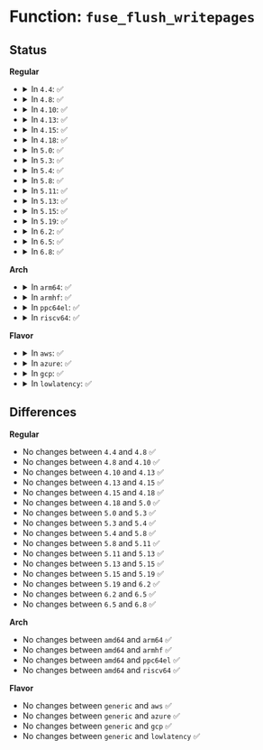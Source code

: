 # Function: <code>fuse_flush_writepages</code>

## Status
<b>Regular</b>
<ul>
<li>
<details>
<summary>In <code>4.4</code>: ✅</summary>

```c
void fuse_flush_writepages(struct inode *inode);
```

**Collision:** Unique Global

**Inline:** No

**Transformation:** False

**Instances:**

```
In fs/fuse/file.c (ffffffff813199b0)
Location: fs/fuse/file.c:1503
Inline: False
Direct callers:
  - fs/fuse/dir.c:fuse_release_nowrite
  - fs/fuse/dir.c:fuse_do_setattr
  - fs/fuse/file.c:fuse_writepage_locked
  - fs/fuse/file.c:fuse_writepages_send
```
**Symbols:**

```
ffffffff813199b0-ffffffff81319a31: fuse_flush_writepages (STB_GLOBAL)
```
</details>
</li>
<li>
<details>
<summary>In <code>4.8</code>: ✅</summary>

```c
void fuse_flush_writepages(struct inode *inode);
```

**Collision:** Unique Global

**Inline:** No

**Transformation:** False

**Instances:**

```
In fs/fuse/file.c (ffffffff8134e4b0)
Location: fs/fuse/file.c:1516
Inline: False
Direct callers:
  - fs/fuse/dir.c:fuse_do_setattr
  - fs/fuse/dir.c:fuse_release_nowrite
  - fs/fuse/file.c:fuse_writepages_send
  - fs/fuse/file.c:fuse_writepage_locked
```
**Symbols:**

```
ffffffff8134e4b0-ffffffff8134e52b: fuse_flush_writepages (STB_GLOBAL)
```
</details>
</li>
<li>
<details>
<summary>In <code>4.10</code>: ✅</summary>

```c
void fuse_flush_writepages(struct inode *inode);
```

**Collision:** Unique Global

**Inline:** No

**Transformation:** False

**Instances:**

```
In fs/fuse/file.c (ffffffff81363db0)
Location: fs/fuse/file.c:1517
Inline: False
Direct callers:
  - fs/fuse/dir.c:fuse_do_setattr
  - fs/fuse/dir.c:fuse_release_nowrite
  - fs/fuse/file.c:fuse_writepages_send
  - fs/fuse/file.c:fuse_writepage_locked
```
**Symbols:**

```
ffffffff81363db0-ffffffff81363e2b: fuse_flush_writepages (STB_GLOBAL)
```
</details>
</li>
<li>
<details>
<summary>In <code>4.13</code>: ✅</summary>

```c
void fuse_flush_writepages(struct inode *inode);
```

**Collision:** Unique Global

**Inline:** No

**Transformation:** False

**Instances:**

```
In fs/fuse/file.c (ffffffff81378630)
Location: fs/fuse/file.c:1512
Inline: False
Direct callers:
  - fs/fuse/dir.c:fuse_do_setattr
  - fs/fuse/dir.c:fuse_release_nowrite
  - fs/fuse/file.c:fuse_writepages_send
  - fs/fuse/file.c:fuse_writepage_locked
```
**Symbols:**

```
ffffffff81378630-ffffffff813786ab: fuse_flush_writepages (STB_GLOBAL)
```
</details>
</li>
<li>
<details>
<summary>In <code>4.15</code>: ✅</summary>

```c
void fuse_flush_writepages(struct inode *inode);
```

**Collision:** Unique Global

**Inline:** No

**Transformation:** False

**Instances:**

```
In fs/fuse/file.c (ffffffff8139d4d0)
Location: fs/fuse/file.c:1520
Inline: False
Direct callers:
  - fs/fuse/dir.c:fuse_do_setattr
  - fs/fuse/dir.c:fuse_release_nowrite
  - fs/fuse/file.c:fuse_writepages_send
  - fs/fuse/file.c:fuse_writepage_locked
```
**Symbols:**

```
ffffffff8139d4d0-ffffffff8139d54b: fuse_flush_writepages (STB_GLOBAL)
```
</details>
</li>
<li>
<details>
<summary>In <code>4.18</code>: ✅</summary>

```c
void fuse_flush_writepages(struct inode *inode);
```

**Collision:** Unique Global

**Inline:** No

**Transformation:** False

**Instances:**

```
In fs/fuse/file.c (ffffffff813cc8b0)
Location: fs/fuse/file.c:1521
Inline: False
Direct callers:
  - fs/fuse/dir.c:fuse_do_setattr
  - fs/fuse/dir.c:fuse_release_nowrite
  - fs/fuse/file.c:fuse_writepages_send
  - fs/fuse/file.c:fuse_writepage_locked
```
**Symbols:**

```
ffffffff813cc8b0-ffffffff813cc92b: fuse_flush_writepages (STB_GLOBAL)
```
</details>
</li>
<li>
<details>
<summary>In <code>5.0</code>: ✅</summary>

```c
void fuse_flush_writepages(struct inode *inode);
```

**Collision:** Unique Global

**Inline:** No

**Transformation:** False

**Instances:**

```
In fs/fuse/file.c (ffffffff813e5be0)
Location: fs/fuse/file.c:1527
Inline: False
Direct callers:
  - fs/fuse/dir.c:fuse_do_setattr
  - fs/fuse/dir.c:fuse_release_nowrite
  - fs/fuse/file.c:fuse_writepages_send
  - fs/fuse/file.c:fuse_writepage_locked
```
**Symbols:**

```
ffffffff813e5be0-ffffffff813e5c5b: fuse_flush_writepages (STB_GLOBAL)
```
</details>
</li>
<li>
<details>
<summary>In <code>5.3</code>: ✅</summary>

```c
void fuse_flush_writepages(struct inode *inode);
```

**Collision:** Unique Global

**Inline:** No

**Transformation:** False

**Instances:**

```
In fs/fuse/file.c (ffffffff81411b50)
Location: fs/fuse/file.c:1592
Inline: False
Direct callers:
  - fs/fuse/dir.c:fuse_do_setattr
  - fs/fuse/dir.c:fuse_release_nowrite
  - fs/fuse/file.c:fuse_writepages_send
  - fs/fuse/file.c:fuse_writepage_locked
```
**Symbols:**

```
ffffffff81411b50-ffffffff81411bcb: fuse_flush_writepages (STB_GLOBAL)
```
</details>
</li>
<li>
<details>
<summary>In <code>5.4</code>: ✅</summary>

```c
void fuse_flush_writepages(struct inode *inode);
```

**Collision:** Unique Global

**Inline:** No

**Transformation:** False

**Instances:**

```
In fs/fuse/file.c (ffffffff8142b840)
Location: fs/fuse/file.c:1688
Inline: False
Direct callers:
  - fs/fuse/dir.c:fuse_do_setattr
  - fs/fuse/dir.c:fuse_release_nowrite
  - fs/fuse/file.c:fuse_writepages_send
  - fs/fuse/file.c:fuse_writepage_locked
```
**Symbols:**

```
ffffffff8142b840-ffffffff8142b8c2: fuse_flush_writepages (STB_GLOBAL)
```
</details>
</li>
<li>
<details>
<summary>In <code>5.8</code>: ✅</summary>

```c
void fuse_flush_writepages(struct inode *inode);
```

**Collision:** Unique Global

**Inline:** No

**Transformation:** False

**Instances:**

```
In fs/fuse/file.c (ffffffff8147b5f0)
Location: fs/fuse/file.c:1661
Inline: False
Direct callers:
  - fs/fuse/dir.c:fuse_do_setattr
  - fs/fuse/dir.c:fuse_release_nowrite
  - fs/fuse/file.c:fuse_writepages_send
  - fs/fuse/file.c:fuse_writepage_locked
```
**Symbols:**

```
ffffffff8147b5f0-ffffffff8147b672: fuse_flush_writepages (STB_GLOBAL)
```
</details>
</li>
<li>
<details>
<summary>In <code>5.11</code>: ✅</summary>

```c
void fuse_flush_writepages(struct inode *inode);
```

**Collision:** Unique Global

**Inline:** No

**Transformation:** False

**Instances:**

```
In fs/fuse/file.c (ffffffff81496370)
Location: fs/fuse/file.c:1701
Inline: False
Direct callers:
  - fs/fuse/dir.c:fuse_do_setattr
  - fs/fuse/dir.c:fuse_release_nowrite
  - fs/fuse/file.c:fuse_writepages_send
  - fs/fuse/file.c:fuse_writepage_locked
```
**Symbols:**

```
ffffffff81496370-ffffffff814963f2: fuse_flush_writepages (STB_GLOBAL)
```
</details>
</li>
<li>
<details>
<summary>In <code>5.13</code>: ✅</summary>

```c
void fuse_flush_writepages(struct inode *inode);
```

**Collision:** Unique Global

**Inline:** No

**Transformation:** False

**Instances:**

```
In fs/fuse/file.c (ffffffff8149b400)
Location: fs/fuse/file.c:1703
Inline: False
Direct callers:
  - fs/fuse/dir.c:fuse_do_setattr
  - fs/fuse/dir.c:fuse_release_nowrite
  - fs/fuse/file.c:fuse_writepages_send
  - fs/fuse/file.c:fuse_writepage_locked
```
**Symbols:**

```
ffffffff8149b400-ffffffff8149b482: fuse_flush_writepages (STB_GLOBAL)
```
</details>
</li>
<li>
<details>
<summary>In <code>5.15</code>: ✅</summary>

```c
void fuse_flush_writepages(struct inode *inode);
```

**Collision:** Unique Global

**Inline:** No

**Transformation:** False

**Instances:**

```
In fs/fuse/file.c (ffffffff814f2e50)
Location: fs/fuse/file.c:1709
Inline: False
Direct callers:
  - fs/fuse/dir.c:fuse_do_setattr
  - fs/fuse/dir.c:fuse_do_setattr
  - fs/fuse/file.c:fuse_writepages_send
  - fs/fuse/file.c:fuse_writepage_locked
```
**Symbols:**

```
ffffffff814f2e50-ffffffff814f2ed2: fuse_flush_writepages (STB_GLOBAL)
```
</details>
</li>
<li>
<details>
<summary>In <code>5.19</code>: ✅</summary>

```c
void fuse_flush_writepages(struct inode *inode);
```

**Collision:** Unique Global

**Inline:** No

**Transformation:** False

**Instances:**

```
In fs/fuse/file.c (ffffffff815828b0)
Location: fs/fuse/file.c:1724
Inline: False
Direct callers:
  - fs/fuse/dir.c:fuse_do_setattr
  - fs/fuse/dir.c:fuse_do_setattr
  - fs/fuse/dir.c:fuse_do_setattr
  - fs/fuse/file.c:fuse_writepages_send
  - fs/fuse/file.c:fuse_writepage_locked
```
**Symbols:**

```
ffffffff815828b0-ffffffff81582940: fuse_flush_writepages (STB_GLOBAL)
```
</details>
</li>
<li>
<details>
<summary>In <code>6.2</code>: ✅</summary>

```c
void fuse_flush_writepages(struct inode *inode);
```

**Collision:** Unique Global

**Inline:** No

**Transformation:** False

**Instances:**

```
In fs/fuse/file.c (ffffffff816287e0)
Location: fs/fuse/file.c:1759
Inline: False
Direct callers:
  - fs/fuse/dir.c:fuse_do_setattr
  - fs/fuse/dir.c:fuse_do_setattr
  - fs/fuse/dir.c:fuse_do_setattr
  - fs/fuse/file.c:fuse_writepages_send
  - fs/fuse/file.c:fuse_writepage_locked
```
**Symbols:**

```
ffffffff816287e0-ffffffff81628870: fuse_flush_writepages (STB_GLOBAL)
```
</details>
</li>
<li>
<details>
<summary>In <code>6.5</code>: ✅</summary>

```c
void fuse_flush_writepages(struct inode *inode);
```

**Collision:** Unique Global

**Inline:** No

**Transformation:** False

**Instances:**

```
In fs/fuse/file.c (ffffffff81660a10)
Location: fs/fuse/file.c:1736
Inline: False
Direct callers:
  - fs/fuse/dir.c:fuse_do_setattr
  - fs/fuse/dir.c:fuse_do_setattr
  - fs/fuse/dir.c:fuse_do_setattr
  - fs/fuse/file.c:fuse_writepages_send
  - fs/fuse/file.c:fuse_writepage_locked
```
**Symbols:**

```
ffffffff81660a10-ffffffff81660aa0: fuse_flush_writepages (STB_GLOBAL)
```
</details>
</li>
<li>
<details>
<summary>In <code>6.8</code>: ✅</summary>

```c
void fuse_flush_writepages(struct inode *inode);
```

**Collision:** Unique Global

**Inline:** No

**Transformation:** False

**Instances:**

```
In fs/fuse/file.c (ffffffff8169a8d0)
Location: fs/fuse/file.c:1756
Inline: False
Direct callers:
  - fs/fuse/dir.c:fuse_do_setattr
  - fs/fuse/dir.c:fuse_do_setattr
  - fs/fuse/dir.c:fuse_do_setattr
  - fs/fuse/file.c:fuse_writepages_send
  - fs/fuse/file.c:fuse_writepage_locked
```
**Symbols:**

```
ffffffff8169a8d0-ffffffff8169a960: fuse_flush_writepages (STB_GLOBAL)
```
</details>
</li>
</ul>
<b>Arch</b>
<ul>
<li>
<details>
<summary>In <code>arm64</code>: ✅</summary>

```c
void fuse_flush_writepages(struct inode *inode);
```

**Collision:** Unique Global

**Inline:** No

**Transformation:** False

**Instances:**

```
In fs/fuse/file.c (ffff80001050f6a8)
Location: fs/fuse/file.c:1688
Inline: False
Direct callers:
  - fs/fuse/dir.c:fuse_do_setattr
  - fs/fuse/dir.c:fuse_release_nowrite
  - fs/fuse/file.c:fuse_writepages_send
  - fs/fuse/file.c:fuse_writepage_locked
```
**Symbols:**

```
ffff80001050f6a8-ffff80001050f730: fuse_flush_writepages (STB_GLOBAL)
```
</details>
</li>
<li>
<details>
<summary>In <code>armhf</code>: ✅</summary>

```c
void fuse_flush_writepages(struct inode *inode);
```

**Collision:** Unique Global

**Inline:** No

**Transformation:** False

**Instances:**

```
In fs/fuse/file.c (c06caf24)
Location: fs/fuse/file.c:1688
Inline: False
Direct callers:
  - fs/fuse/dir.c:fuse_do_setattr
  - fs/fuse/dir.c:fuse_release_nowrite
  - fs/fuse/file.c:fuse_writepages_send
  - fs/fuse/file.c:fuse_writepage_locked
```
**Symbols:**

```
c06caf24-c06caff0: fuse_flush_writepages (STB_GLOBAL)
```
</details>
</li>
<li>
<details>
<summary>In <code>ppc64el</code>: ✅</summary>

```c
void fuse_flush_writepages(struct inode *inode);
```

**Collision:** Unique Global

**Inline:** No

**Transformation:** False

**Instances:**

```
In fs/fuse/file.c (c000000000656cb0)
Location: fs/fuse/file.c:1688
Inline: False
Direct callers:
  - fs/fuse/dir.c:__fuse_release_nowrite
  - fs/fuse/file.c:fuse_writepages_send
  - fs/fuse/file.c:fuse_writepage_locked
```
**Symbols:**

```
c000000000656cb0-c000000000656d64: fuse_flush_writepages (STB_GLOBAL)
```
</details>
</li>
<li>
<details>
<summary>In <code>riscv64</code>: ✅</summary>

```c
void fuse_flush_writepages(struct inode *inode);
```

**Collision:** Unique Global

**Inline:** No

**Transformation:** False

**Instances:**

```
In fs/fuse/file.c (ffffffe000379fb0)
Location: fs/fuse/file.c:1688
Inline: False
Direct callers:
  - fs/fuse/dir.c:fuse_do_setattr
  - fs/fuse/dir.c:fuse_release_nowrite
  - fs/fuse/file.c:fuse_writepages_send
  - fs/fuse/file.c:fuse_writepage_locked
```
**Symbols:**

```
ffffffe000379fb0-ffffffe00037a024: fuse_flush_writepages (STB_GLOBAL)
```
</details>
</li>
</ul>
<b>Flavor</b>
<ul>
<li>
<details>
<summary>In <code>aws</code>: ✅</summary>

```c
void fuse_flush_writepages(struct inode *inode);
```

**Collision:** Unique Global

**Inline:** No

**Transformation:** False

**Instances:**

```
In fs/fuse/file.c (ffffffff81423e20)
Location: fs/fuse/file.c:1688
Inline: False
Direct callers:
  - fs/fuse/dir.c:fuse_do_setattr
  - fs/fuse/dir.c:fuse_release_nowrite
  - fs/fuse/file.c:fuse_writepages_send
  - fs/fuse/file.c:fuse_writepage_locked
```
**Symbols:**

```
ffffffff81423e20-ffffffff81423ea2: fuse_flush_writepages (STB_GLOBAL)
```
</details>
</li>
<li>
<details>
<summary>In <code>azure</code>: ✅</summary>

```c
void fuse_flush_writepages(struct inode *inode);
```

**Collision:** Unique Global

**Inline:** No

**Transformation:** False

**Instances:**

```
In fs/fuse/file.c (ffffffff814148a0)
Location: fs/fuse/file.c:1688
Inline: False
Direct callers:
  - fs/fuse/dir.c:fuse_do_setattr
  - fs/fuse/dir.c:fuse_release_nowrite
  - fs/fuse/file.c:fuse_writepages_send
  - fs/fuse/file.c:fuse_writepage_locked
```
**Symbols:**

```
ffffffff814148a0-ffffffff81414922: fuse_flush_writepages (STB_GLOBAL)
```
</details>
</li>
<li>
<details>
<summary>In <code>gcp</code>: ✅</summary>

```c
void fuse_flush_writepages(struct inode *inode);
```

**Collision:** Unique Global

**Inline:** No

**Transformation:** False

**Instances:**

```
In fs/fuse/file.c (ffffffff8141ffc0)
Location: fs/fuse/file.c:1688
Inline: False
Direct callers:
  - fs/fuse/dir.c:fuse_do_setattr
  - fs/fuse/dir.c:fuse_release_nowrite
  - fs/fuse/file.c:fuse_writepages_send
  - fs/fuse/file.c:fuse_writepage_locked
```
**Symbols:**

```
ffffffff8141ffc0-ffffffff81420042: fuse_flush_writepages (STB_GLOBAL)
```
</details>
</li>
<li>
<details>
<summary>In <code>lowlatency</code>: ✅</summary>

```c
void fuse_flush_writepages(struct inode *inode);
```

**Collision:** Unique Global

**Inline:** No

**Transformation:** False

**Instances:**

```
In fs/fuse/file.c (ffffffff81436d40)
Location: fs/fuse/file.c:1688
Inline: False
Direct callers:
  - fs/fuse/dir.c:fuse_do_setattr
  - fs/fuse/dir.c:fuse_release_nowrite
  - fs/fuse/file.c:fuse_writepages_send
  - fs/fuse/file.c:fuse_writepage_locked
```
**Symbols:**

```
ffffffff81436d40-ffffffff81436dc2: fuse_flush_writepages (STB_GLOBAL)
```
</details>
</li>
</ul>

## Differences
<b>Regular</b>
<ul>
<li>
No changes between <code>4.4</code> and <code>4.8</code> ✅
</li>
<li>
No changes between <code>4.8</code> and <code>4.10</code> ✅
</li>
<li>
No changes between <code>4.10</code> and <code>4.13</code> ✅
</li>
<li>
No changes between <code>4.13</code> and <code>4.15</code> ✅
</li>
<li>
No changes between <code>4.15</code> and <code>4.18</code> ✅
</li>
<li>
No changes between <code>4.18</code> and <code>5.0</code> ✅
</li>
<li>
No changes between <code>5.0</code> and <code>5.3</code> ✅
</li>
<li>
No changes between <code>5.3</code> and <code>5.4</code> ✅
</li>
<li>
No changes between <code>5.4</code> and <code>5.8</code> ✅
</li>
<li>
No changes between <code>5.8</code> and <code>5.11</code> ✅
</li>
<li>
No changes between <code>5.11</code> and <code>5.13</code> ✅
</li>
<li>
No changes between <code>5.13</code> and <code>5.15</code> ✅
</li>
<li>
No changes between <code>5.15</code> and <code>5.19</code> ✅
</li>
<li>
No changes between <code>5.19</code> and <code>6.2</code> ✅
</li>
<li>
No changes between <code>6.2</code> and <code>6.5</code> ✅
</li>
<li>
No changes between <code>6.5</code> and <code>6.8</code> ✅
</li>
</ul>
<b>Arch</b>
<ul>
<li>
No changes between <code>amd64</code> and <code>arm64</code> ✅
</li>
<li>
No changes between <code>amd64</code> and <code>armhf</code> ✅
</li>
<li>
No changes between <code>amd64</code> and <code>ppc64el</code> ✅
</li>
<li>
No changes between <code>amd64</code> and <code>riscv64</code> ✅
</li>
</ul>
<b>Flavor</b>
<ul>
<li>
No changes between <code>generic</code> and <code>aws</code> ✅
</li>
<li>
No changes between <code>generic</code> and <code>azure</code> ✅
</li>
<li>
No changes between <code>generic</code> and <code>gcp</code> ✅
</li>
<li>
No changes between <code>generic</code> and <code>lowlatency</code> ✅
</li>
</ul>
